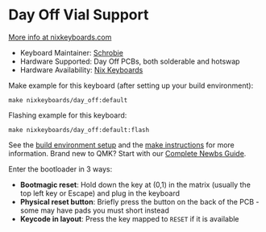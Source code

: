 # Day Off Vial Support

[More info at nixkeyboards.com](https://nixkeyboards.com/)

* Keyboard Maintainer: [Schrobie](https://github.com/schrobie)
* Hardware Supported: Day Off PCBs, both solderable and hotswap
* Hardware Availability: [Nix Keyboards](https://nixkeyboards.com/)

Make example for this keyboard (after setting up your build environment):

    make nixkeyboards/day_off:default

Flashing example for this keyboard:

    make nixkeyboards/day_off:default:flash

See the [build environment setup](https://docs.qmk.fm/#/getting_started_build_tools) and the [make instructions](https://docs.qmk.fm/#/getting_started_make_guide) for more information. Brand new to QMK? Start with our [Complete Newbs Guide](https://docs.qmk.fm/#/newbs).

Enter the bootloader in 3 ways:

* **Bootmagic reset**: Hold down the key at (0,1) in the matrix (usually the top left key or Escape) and plug in the keyboard
* **Physical reset button**: Briefly press the button on the back of the PCB - some may have pads you must short instead
* **Keycode in layout**: Press the key mapped to `RESET` if it is available
